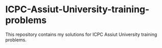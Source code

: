 # ICPC-Assiut-University-training-problems
This repository contains my solutions for ICPC Assiut University training problems.
